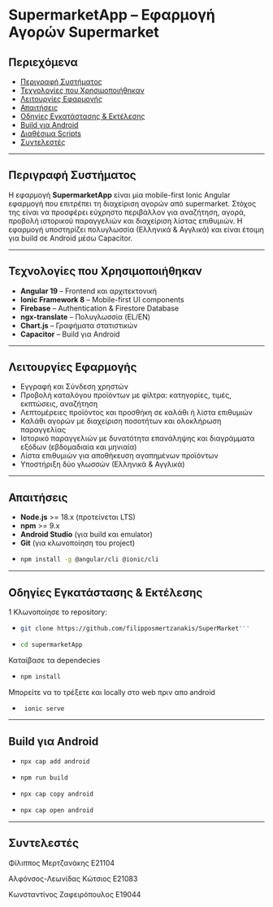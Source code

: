 #  SupermarketApp – Εφαρμογή Αγορών Supermarket

## Περιεχόμενα
- [Περιγραφή Συστήματος](#περιγραφή-συστήματος)
- [Τεχνολογίες που Χρησιμοποιήθηκαν](#τεχνολογίες-που-χρησιμοποιήθηκαν)
- [Λειτουργίες Εφαρμογής](#λειτουργίες-εφαρμογής)
- [Απαιτήσεις](#απαιτήσεις)
- [Οδηγίες Εγκατάστασης & Εκτέλεσης](#οδηγίες-εγκατάστασης--εκτέλεσης)
- [Build για Android](#build-για-android)
- [Διαθέσιμα Scripts](#διαθέσιμα-scripts)
- [Συντελεστές](#συντελεστές)

---

## Περιγραφή Συστήματος

Η εφαρμογή **SupermarketApp** είναι μία mobile-first Ionic Angular εφαρμογή που επιτρέπει τη διαχείριση αγορών από supermarket. Στόχος της είναι να προσφέρει εύχρηστο περιβάλλον για αναζήτηση, αγορά, προβολή ιστορικού παραγγελιών και διαχείριση λίστας επιθυμιών. Η εφαρμογή υποστηρίζει πολυγλωσσία (Ελληνικά & Αγγλικά) και είναι έτοιμη για build σε Android μέσω Capacitor.

---

## Τεχνολογίες που Χρησιμοποιήθηκαν

- **Angular 19** – Frontend και αρχιτεκτονική
- **Ionic Framework 8** – Mobile-first UI components
- **Firebase** – Authentication & Firestore Database
- **ngx-translate** – Πολυγλωσσία (EL/EN)
- **Chart.js** – Γραφήματα στατιστικών
- **Capacitor** – Build για Android

---

## Λειτουργίες Εφαρμογής

- Εγγραφή και Σύνδεση χρηστών
- Προβολή καταλόγου προϊόντων με φίλτρα: κατηγορίες, τιμές, εκπτώσεις, αναζήτηση
- Λεπτομέρειες προϊόντος και προσθήκη σε καλάθι ή λίστα επιθυμιών
- Καλάθι αγορών με διαχείριση ποσοτήτων και ολοκλήρωση παραγγελίας
- Ιστορικό παραγγελιών με δυνατότητα επανάληψης και διαγράμματα εξόδων (εβδομαδιαία και μηνιαία)
- Λίστα επιθυμιών για αποθήκευση αγαπημένων προϊόντων
- Υποστήριξη δύο γλωσσών (Ελληνικά & Αγγλικά)

---

## Απαιτήσεις

- **Node.js** >= 18.x (προτείνεται LTS)
- **npm** >= 9.x
- **Android Studio** (για build και emulator)
- **Git** (για κλωνοποίηση του project)
- ```bash
  npm install -g @angular/cli @ionic/cli

---

## Οδηγίες Εγκατάστασης & Εκτέλεσης

1️ Κλωνοποίησε το repository:
- ```bash
  git clone https://github.com/filipposmertzanakis/SuperMarket'''
- ```bash
  cd supermarketApp
Καταίβασε τα dependecies
- ```bash
  npm install
Μπορείτε να το τρέξετε και locally στο web πριν απο android
- ```bash
   ionic serve
  
---

## Build για Android

- ```bash
  npx cap add android
- ```bash
  npm run build
- ```bash
  npx cap copy android
- ```bash
  npx cap open android

---

## Συντελεστές
Φίλιππος Μερτζανάκης Ε21104

Αλφόνσος-Λεωνίδας Κώτσιος Ε21083

Κωνσταντίνος Ζαφειρόπουλος Ε19044

